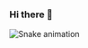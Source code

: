 ### Hi there 👋


![Snake animation](https://github.com/seu-usuário-aqui/seu-usuário-aqui/blob/output/github-contribution-grid-snake.svg)
<!--
**Takumi-Navri-Tokita/Takumi-Navri-Tokita** is a ✨ _special_ ✨ repository because its `README.md` (this file) appears on your GitHub profile.

Here are some ideas to get you started:

- 🔭 I’m currently working on ...
- 🌱 I’m currently learning ...
- 👯 I’m looking to collaborate on ...
- 🤔 I’m looking for help with ...
- 💬 Ask me about ...
- 📫 How to reach me: ...
- 😄 Pronouns: ...
- ⚡ Fun fact: ...
-->
